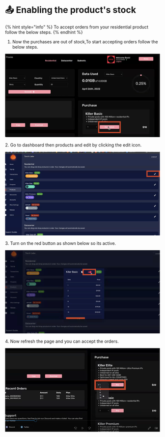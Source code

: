# 📤 Enabling the product's stock

{% hint style="info" %}
To accept orders from your residential product follow the below steps.
{% endhint %}

1. Now the purchases are out of stock,To start accepting orders follow the below steps.

![](<../.gitbook/assets/1 (71) (6).png>)

2\. Go to dashboard then products and edit by clicking the edit icon.&#x20;

![](<../.gitbook/assets/1 (72) (6).png>)

3\. Turn on the red button as shown below so its active.

![](<../.gitbook/assets/1 (73) (5).png>)

4\. Now refresh the page and you can accept the orders.&#x20;

![](<../.gitbook/assets/1 (74) (1).png>)
